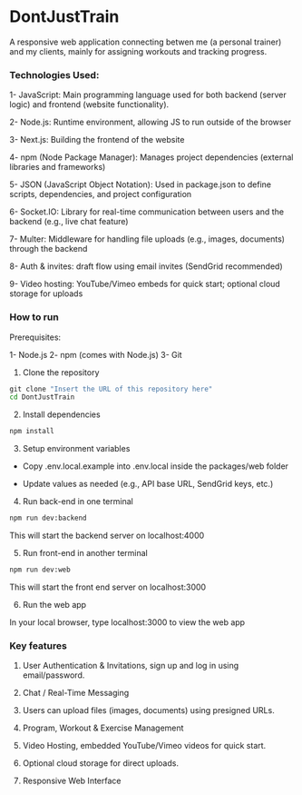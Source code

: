 # DontJustTrain

A responsive web application connecting betwen me (a personal trainer) and my clients, mainly for assigning workouts and tracking progress. 

### Technologies Used:

1- JavaScript:  Main programming language used for both backend (server logic) and frontend (website functionality).

2- Node.js: Runtime environment, allowing JS to run outside of the browser

3- Next.js: Building the frontend of the website

4- npm (Node Package Manager): Manages project dependencies (external libraries and frameworks)

5- JSON (JavaScript Object Notation): Used in package.json to define scripts, dependencies, and project configuration

6- Socket.IO: Library for real-time communication between users and the backend (e.g., live chat feature)

7- Multer: Middleware for handling file uploads (e.g., images, documents) through the backend

8- Auth & invites: draft flow using email invites (SendGrid recommended)

9- Video hosting: YouTube/Vimeo embeds for quick start; optional cloud storage for uploads

### How to run

Prerequisites:

1- Node.js 
2- npm (comes with Node.js)
3- Git

1. Clone the repository

```cmd
git clone "Insert the URL of this repository here"
cd DontJustTrain
```

2. Install dependencies

```cmd
npm install
```

3. Setup environment variables

- Copy .env.local.example into .env.local inside the packages/web folder

- Update values as needed (e.g., API base URL, SendGrid keys, etc.)

4. Run back-end
in one terminal 

```cmd
npm run dev:backend
```
This will start the backend server on localhost:4000

5. Run front-end
in another terminal

```cmd
npm run dev:web
```

This will start the front end server on localhost:3000

6. Run the web app

In your local browser, type localhost:3000 to view the web app

### Key features

1. User Authentication & Invitations, sign up and log in using email/password.

2. Chat / Real-Time Messaging

3. Users can upload files (images, documents) using presigned URLs.

4. Program, Workout & Exercise Management

5. Video Hosting, embedded YouTube/Vimeo videos for quick start.

6. Optional cloud storage for direct uploads.

7. Responsive Web Interface




